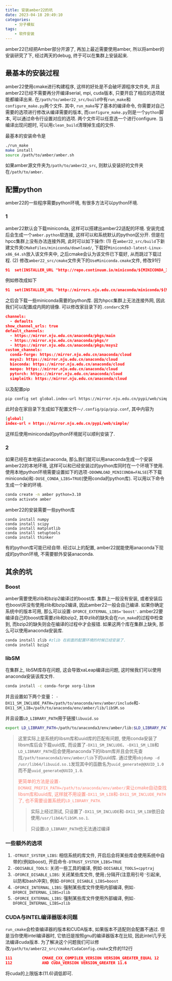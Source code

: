 ```yaml
---
title: 安装amber22的坑
date: 2023-04-18 20:49:10
categories:
    - 分子模拟
tags:
    - 软件安装
---
```

amber22已经把Amber部分开源了, 再加上最近需要使用amber, 所以将amber的安装研究了下, 经过两天的debug, 终于可以在集群上安装起来.

## 最基本的安装过程

amber22使用cmake进行构建程序, 这样的好处是不会破坏源程序文件夹, 并且amber22已经不需要再分开编译serial, mpi, cuda版本, 只要开启了相应的选项就能都编译出来. 在`/path/to/amber22_src/build`中有`run_make`和`configure_make.py`两个文件. 其中, `run_make`写了基本的编译命令, 你需要对自己需要的选项进行修改从编译需要的版本, 而`configure_make.py`则是一个`python`脚本, 可以通过命令行设置对应的选项. 两个文件可以任意选一个进行configure. 当编译出现问题时, 可以用`clean_build`清理掉生成的文件.

最基本的安装命令是

```bash
./run_make
make install
source /path/to/amber/amber.sh
```

如果amber源文件夹为`/path/to/amber22_src`, 则默认安装好的文件夹在`/path/to/amber`.
<!--more-->

## 配置python

amber22的一些程序需要python环境, 有很多方法可以python环境.

### 1

amber22默认会下载miniconda, 这样可以搭建出amber22适配的环境. 安装完成后会生成一个`amber.python`软连接, 这样可以和系统默认的python区分开. 但是在hpcc集群上没有办法连接外网, 此时可以如下操作: (1) 在`amber22_src/build`下新建文件夹`CMakeFiles/miniconda/download/`, 下载好`Miniconda3-latest-Linux-x86_64.sh`放入该文件夹中, 之后cmake会认为该文件已下载好, 从而跳过下载过程. (2) 修改`amber22_src/cmake`文件夹下的`UseMiniconda.cmake`文件, 修改91行

```cmake
91  set(INSTALLER_URL "http://repo.continuum.io/miniconda/${MINICONDA_INSTALLER_FILENAME}")
```

例如修改成如下

```cmake
91  set(INSTALLER_URL "http://mirrors.nju.edu.cn/anaconda/miniconda/${MINICONDA_INSTALLER_FILENAME}")
```

之后会下载一些miniconda需要的python库. 因为hpcc集群上无法连接外网, 因此我们可以配置成内网的镜像. 可以修改家目录下的`.condarc`文件

```json
channels:
  - defaults
show_channel_urls: true
default_channels:
  - https://mirror.nju.edu.cn/anaconda/pkgs/main
  - https://mirror.nju.edu.cn/anaconda/pkgs/r
  - https://mirror.nju.edu.cn/anaconda/pkgs/msys2
custom_channels:
  conda-forge: https://mirror.nju.edu.cn/anaconda/cloud
  msys2: https://mirror.nju.edu.cn/anaconda/cloud
  bioconda: https://mirror.nju.edu.cn/anaconda/cloud
  menpo: https://mirror.nju.edu.cn/anaconda/cloud
  pytorch: https://mirror.nju.edu.cn/anaconda/cloud
  simpleitk: https://mirror.nju.edu.cn/anaconda/cloud
```

以及配置pip

```bash
pip config set global.index-url https://mirror.nju.edu.cn/pypi/web/simple/
```

此时会在家目录下生成如下配置文件`～/.config/pip/pip.conf`, 其中内容为

```json
[global]
index-url = https://mirror.nju.edu.cn/pypi/web/simple/

```

这样后使用miniconda的python环境就可以顺利安装了.

### 2

如果已经在本地装过anaconda, 那么我们就可以用anaconda生成一个安装amber22的本地环境, 这样可以和已经安装过的python库同时在一个环境下使用. 使用本地python环境需要设置如下的选项`-DDOWNLOAD_MINICONDA=FALSE`(不下载miniconda)和`-DUSE_CONDA_LIBS=TRUE`(使用conda的python库). 可以用以下命令生成一个新的环境.

```bash
conda create -n amber python=3.10
conda activate amber
```

amber22的安装需要一些python库

```conda
conda install numpy
conda install scipy
conda install matplotlib
conda install setuptools
conda install thinker
```

有的python库可能已经自带. 经过以上的配置, amber22就能使用anaconda下现成的python环境, 不需要额外安装anaconda.

## 其余的坑

### Boost

amber需要使用zlib和bzip2编译过的boost库. 集群上一般没有安装, 或者安装后也boost并没有使用zlib和bzip2编译, 因此amber22一般会自己编译. 如果你确定系统中的版本可用, 那么可以设置`-DFORCE_EXTERNAL_LIBS='boost'`. amber22要编译自己的boost库需要zlib和bzip2, 其中zlib的缺失会在`run_make`的过程中检查到, 而bzip2的缺失则会在编译的过程中才会报错. 如果这两个库在集群上缺失, 那么可以使用anaconda安装库.  

```bash
conda install zlib #zlib 在前面的配置环境的时候已经安装了.
conda install bzip2
```

<!-- 为了能够找到这两个库, 还需要设置 -->

<!-- ```bash
export LD_LIBRARY_PATH=/path/to/anaconda3/env/amber/lib:$LD_LIBRARY_PATH
``` -->

### libSM

在集群上, libSM库存在问题, 这会导致xaLeap编译出问题, 这时候我们可以使用anaconda安装该库文件.

```bash
conda install -c conda-forge xorg-libsm
```

并且设置如下两个变量： `-DX11_SM_INCLUDE_PATH=/path/to/anaconda/env/amber/include`和`-DX11_SM_LIB=/path/to/anaconda/env/amber/lib/libSM.so`

并且设置`LD_LIBRARY_PATH`用于链接`libuuid.so`

```bash
export LD_LIBRARY_PATH=/path/to/anaconda3/env/amber/lib:$LD_LIBRARY_PATH
```

> 这里实际上是系统的libsm库和uuid库的匹配有问题, 使用conda安装了libsm库后会下载uuid库, 而设置了`-DX11_SM_INCLUDE`、`-DX11_SM_LIB`和`LD_LIBRARY_PATH`后会使用anaconda下的libsm库并且会优先查找`/path/toanaconda3/env/amber/lib`下的uuid库. 通过使用`objdump -d /usr/lib64/libuuid.so.1`发现其中的函数名为`uuid_generate@@UUID_1.0`而不是`uuid_generate@UUID_1.0`.
>
> <font color='salmon'>更简单的方法是设置`-DCMAKE_PREFIX_PATH=/path/to/anaconda/env/amber/`来让cmake自动查找libsm库和uuid库, 这样就不用设置`-DX11_SM_LIB`和`-DX11_SM_INCLUDE_PATH`了, 也不需要设置系统的`LD_LIBRARY_PATH`.</font>
>
>> 实际上经过测试, 只设置了`-DX11_SM_INCLUDE`和`-DX11_SM_LIB`依旧会使用`/usr/lib64/libSM.so.1`.
>>
>> 只设置`LD_LIBRARY_PATH`也无法通过编译

### 一些额外的选项

1. `-DTRUST_SYSTEM_LIBS`: 相信系统的库文件, 开启后会将某些库会使用系统中自带的(例如boost), 开启命令`-DTRUST_SYSTEM_LIBS=TRUE`
2. `-DDISABLE_TOOLS`: 关闭一些工具的编译, 例如`-DDISABLE_TOOLS=cpptraj`
3. `-DFORCE_DISABLE_LIBS`: 关闭某些库文件, 使用`;`分隔开(注意用引号`'`引起来, 以防和bash冲突), 例如`-DFORCE_DISABLE_LIBS=boost`
4. `-DFORCE_INTERNAL_LIBS`: 强制某些库文件使用内部编译, 例如`-DFORCE_INTERNAL_LIBS=zlib`
5. `-DFORCE_EXTERNAL_LIBS`: 强制某些库文件使用外部编译, 例如`-DFORCE_INTERNAL_LIBS=zlib`

### CUDA与INTEL编译器版本问题

`run_cmake`会检查编译器的版本和CUDA版本, 如果版本不适配则会配置不通过. 但是当你使用intel编译器时, 它依旧是按照gnu的编译器版本在比较, 因此intel几乎无法编译cuda版本. 为了解决这个问题我们可以修改`/path/to/amber22_src/cmake/CudaConfig.cmake`文件的112行

```cmake
111             CMAKE_CXX_COMPILER_VERSION VERSION_GREATER_EQUAL 12
112             AND CUDA_VERSION VERSION_GREATER 11.6
```

将cuda的上限版本(11.6)调低即可.
